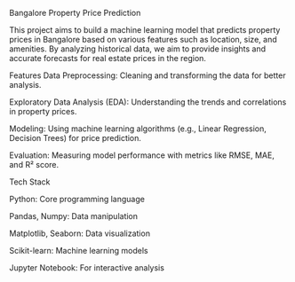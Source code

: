 
Bangalore Property Price Prediction 

This project aims to build a machine learning model that predicts property prices in Bangalore based on various features such as location, size, and amenities. By analyzing historical data, we aim to provide insights and accurate forecasts for real estate prices in the region.

Features
Data Preprocessing: Cleaning and transforming the data for better analysis.

Exploratory Data Analysis (EDA): Understanding the trends and correlations in property prices.

Modeling: Using machine learning algorithms (e.g., Linear Regression, Decision Trees) for price prediction.

Evaluation: Measuring model performance with metrics like RMSE, MAE, and R² score.


Tech Stack

Python: Core programming language

Pandas, Numpy: Data manipulation

Matplotlib, Seaborn: Data visualization

Scikit-learn: Machine learning models

Jupyter Notebook: For interactive analysis
